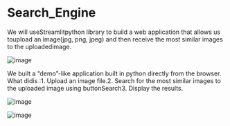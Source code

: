 # Search_Engine

We will useStreamlitpython library to build a web application that allows us toupload an image(jpg, png, jpeg) and then receive the most similar images to the uploadedimage.

![image](https://user-images.githubusercontent.com/69841466/150308282-fe996da7-4adc-4644-b377-815c7ab60646.png)

We built a “demo”-like application built in python directly from the browser. What didis :1. Upload an image file.2. Search for the most similar images to the uploaded image using buttonSearch3. Display the results.

![image](https://user-images.githubusercontent.com/69841466/150308625-9c58fbbb-ef0b-4a89-ac62-b552a3067eb0.png)


![image](https://user-images.githubusercontent.com/69841466/150308832-59926750-051d-4bca-885c-b52703b203b0.png)

